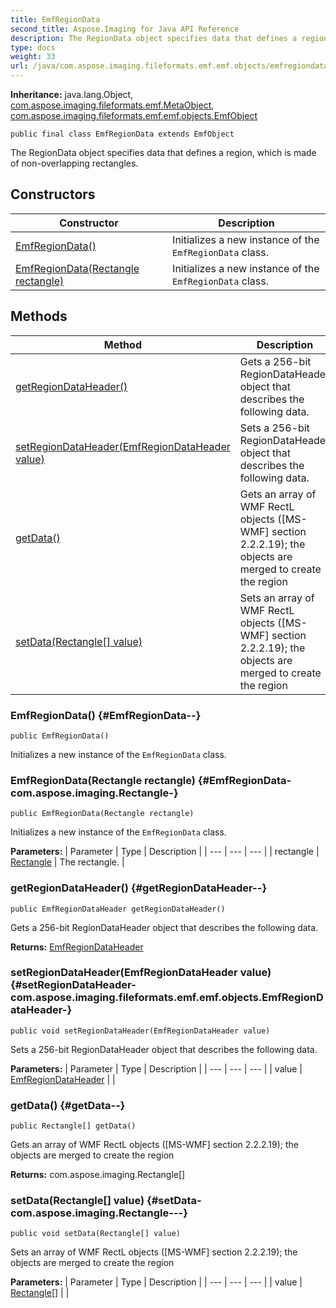 ```yaml
---
title: EmfRegionData
second_title: Aspose.Imaging for Java API Reference
description: The RegionData object specifies data that defines a region which is made of non-overlapping rectangles.
type: docs
weight: 33
url: /java/com.aspose.imaging.fileformats.emf.emf.objects/emfregiondata/
---
```

**Inheritance:**
java.lang.Object, [com.aspose.imaging.fileformats.emf.MetaObject](../../com.aspose.imaging.fileformats.emf/metaobject), [com.aspose.imaging.fileformats.emf.emf.objects.EmfObject](../../com.aspose.imaging.fileformats.emf.emf.objects/emfobject)
```
public final class EmfRegionData extends EmfObject
```

The RegionData object specifies data that defines a region, which is made of non-overlapping rectangles.
## Constructors

| Constructor | Description |
| --- | --- |
| [EmfRegionData()](#EmfRegionData--) | Initializes a new instance of the `EmfRegionData` class. |
| [EmfRegionData(Rectangle rectangle)](#EmfRegionData-com.aspose.imaging.Rectangle-) | Initializes a new instance of the `EmfRegionData` class. |
## Methods

| Method | Description |
| --- | --- |
| [getRegionDataHeader()](#getRegionDataHeader--) | Gets a 256-bit RegionDataHeader object that describes the following data. |
| [setRegionDataHeader(EmfRegionDataHeader value)](#setRegionDataHeader-com.aspose.imaging.fileformats.emf.emf.objects.EmfRegionDataHeader-) | Sets a 256-bit RegionDataHeader object that describes the following data. |
| [getData()](#getData--) | Gets an array of WMF RectL objects ([MS-WMF] section 2.2.2.19); the objects are merged to create the region |
| [setData(Rectangle[] value)](#setData-com.aspose.imaging.Rectangle---) | Sets an array of WMF RectL objects ([MS-WMF] section 2.2.2.19); the objects are merged to create the region |
### EmfRegionData() {#EmfRegionData--}
```
public EmfRegionData()
```


Initializes a new instance of the `EmfRegionData` class.

### EmfRegionData(Rectangle rectangle) {#EmfRegionData-com.aspose.imaging.Rectangle-}
```
public EmfRegionData(Rectangle rectangle)
```


Initializes a new instance of the `EmfRegionData` class.

**Parameters:**
| Parameter | Type | Description |
| --- | --- | --- |
| rectangle | [Rectangle](../../com.aspose.imaging/rectangle) | The rectangle. |

### getRegionDataHeader() {#getRegionDataHeader--}
```
public EmfRegionDataHeader getRegionDataHeader()
```


Gets a 256-bit RegionDataHeader object that describes the following data.

**Returns:**
[EmfRegionDataHeader](../../com.aspose.imaging.fileformats.emf.emf.objects/emfregiondataheader)
### setRegionDataHeader(EmfRegionDataHeader value) {#setRegionDataHeader-com.aspose.imaging.fileformats.emf.emf.objects.EmfRegionDataHeader-}
```
public void setRegionDataHeader(EmfRegionDataHeader value)
```


Sets a 256-bit RegionDataHeader object that describes the following data.

**Parameters:**
| Parameter | Type | Description |
| --- | --- | --- |
| value | [EmfRegionDataHeader](../../com.aspose.imaging.fileformats.emf.emf.objects/emfregiondataheader) |  |

### getData() {#getData--}
```
public Rectangle[] getData()
```


Gets an array of WMF RectL objects ([MS-WMF] section 2.2.2.19); the objects are merged to create the region

**Returns:**
com.aspose.imaging.Rectangle[]
### setData(Rectangle[] value) {#setData-com.aspose.imaging.Rectangle---}
```
public void setData(Rectangle[] value)
```


Sets an array of WMF RectL objects ([MS-WMF] section 2.2.2.19); the objects are merged to create the region

**Parameters:**
| Parameter | Type | Description |
| --- | --- | --- |
| value | [Rectangle\[\]](../../com.aspose.imaging/rectangle) |  |

